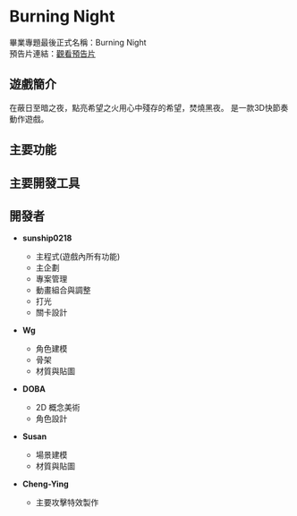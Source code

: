 # Burning Night 

畢業專題最後正式名稱：Burning Night  
預告片連結：[觀看預告片](https://youtu.be/RZSAlYSrwRk?si=sYPP82SLPman-fMR)

##  遊戲簡介
在蔽日至暗之夜，點亮希望之火用心中殘存的希望，焚燒黑夜。
是一款3D快節奏動作遊戲。
## 主要功能

## 主要開發工具

##  開發者
- **sunship0218**
  - 主程式(遊戲內所有功能)
  - 主企劃
  - 專案管理
  - 動畫組合與調整
  - 打光
  - 關卡設計

- **Wg**
  - 角色建模
  - 骨架
  - 材質與貼圖

- **DOBA**
  - 2D 概念美術
  - 角色設計

- **Susan**
  - 場景建模
  - 材質與貼圖

- **Cheng-Ying**
  - 主要攻擊特效製作


